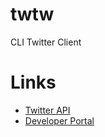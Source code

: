 # twtw
CLI Twitter Client

# Links
* [Twitter API](https://developer.twitter.com/en/docs/twitter-api)
* [Developer Portal](https://developer.twitter.com/en/portal/projects-and-apps)